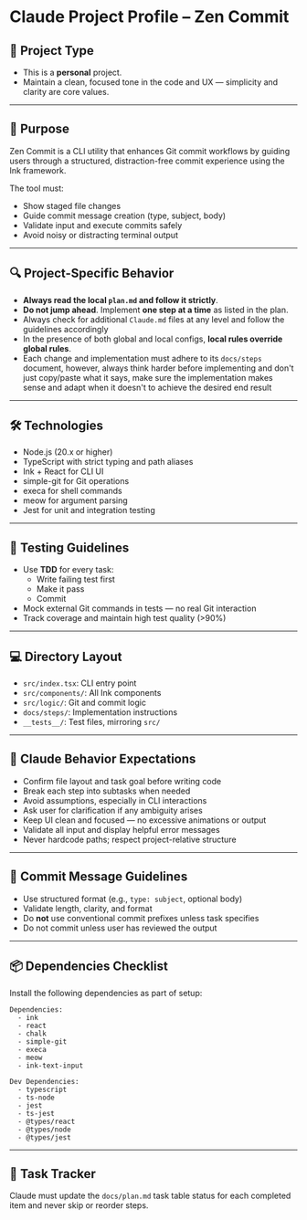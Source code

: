 # Claude Project Profile – Zen Commit

## 🧘 Project Type

- This is a **personal** project.
- Maintain a clean, focused tone in the code and UX — simplicity and clarity are core values.

---

## 🎯 Purpose

Zen Commit is a CLI utility that enhances Git commit workflows by guiding users through a structured, distraction-free commit experience using the Ink framework.

The tool must:
- Show staged file changes
- Guide commit message creation (type, subject, body)
- Validate input and execute commits safely
- Avoid noisy or distracting terminal output

---

## 🔍 Project-Specific Behavior

- **Always read the local `plan.md` and follow it strictly**.
- **Do not jump ahead**. Implement **one step at a time** as listed in the plan.
- Always check for additional `Claude.md` files at any level and follow the guidelines accordingly
- In the presence of both global and local configs, **local rules override global rules**.
- Each change and implementation must adhere to its `docs/steps` document, however, always think harder before implementing and don't just copy/paste what it says, make sure the implementation makes sense and adapt when it doesn't to achieve the desired end result

---

## 🛠️ Technologies

- Node.js (20.x or higher)
- TypeScript with strict typing and path aliases
- Ink + React for CLI UI
- simple-git for Git operations
- execa for shell commands
- meow for argument parsing
- Jest for unit and integration testing

---

## 🧪 Testing Guidelines

- Use **TDD** for every task:
    - Write failing test first
    - Make it pass
    - Commit
- Mock external Git commands in tests — no real Git interaction
- Track coverage and maintain high test quality (>90%)

---

## 💻 Directory Layout

- `src/index.tsx`: CLI entry point
- `src/components/`: All Ink components
- `src/logic/`: Git and commit logic
- `docs/steps/`: Implementation instructions
- `__tests__/`: Test files, mirroring `src/`

---

## 🧠 Claude Behavior Expectations

- Confirm file layout and task goal before writing code
- Break each step into subtasks when needed
- Avoid assumptions, especially in CLI interactions
- Ask user for clarification if any ambiguity arises
- Keep UI clean and focused — no excessive animations or output
- Validate all input and display helpful error messages
- Never hardcode paths; respect project-relative structure

---

## 🧾 Commit Message Guidelines

- Use structured format (e.g., `type: subject`, optional body)
- Validate length, clarity, and format
- Do **not** use conventional commit prefixes unless task specifies
- Do not commit unless user has reviewed the output

---

## 📦 Dependencies Checklist

Install the following dependencies as part of setup:

```
Dependencies:
  - ink
  - react
  - chalk
  - simple-git
  - execa
  - meow
  - ink-text-input

Dev Dependencies:
  - typescript
  - ts-node
  - jest
  - ts-jest
  - @types/react
  - @types/node
  - @types/jest
```

---

## 📁 Task Tracker

Claude must update the `docs/plan.md` task table status for each completed item and never skip or reorder steps.
